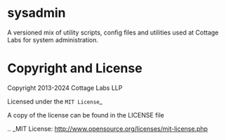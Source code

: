 sysadmin
========

A versioned mix of utility scripts, config files and utilities used at Cottage Labs for system administration.

Copyright and License
====================
Copyright 2013-2024 Cottage Labs LLP

Licensed under the `MIT License`_

A copy of the license can be found in the LICENSE file

.. _MIT License: http://www.opensource.org/licenses/mit-license.php
